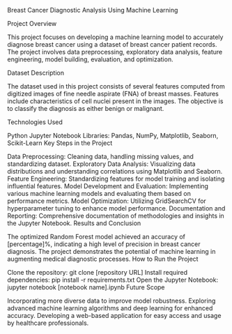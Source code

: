 Breast Cancer Diagnostic Analysis Using Machine Learning

Project Overview

This project focuses on developing a machine learning model to accurately diagnose breast cancer using a dataset of breast cancer patient records. The project involves data preprocessing, exploratory data analysis, feature engineering, model building, evaluation, and optimization.

Dataset Description

The dataset used in this project consists of several features computed from digitized images of fine needle aspirate (FNA) of breast masses. Features include characteristics of cell nuclei present in the images. The objective is to classify the diagnosis as either benign or malignant.

Technologies Used

Python
Jupyter Notebook
Libraries: Pandas, NumPy, Matplotlib, Seaborn, Scikit-Learn
Key Steps in the Project

Data Preprocessing: Cleaning data, handling missing values, and standardizing dataset.
Exploratory Data Analysis: Visualizing data distributions and understanding correlations using Matplotlib and Seaborn.
Feature Engineering: Standardizing features for model training and isolating influential features.
Model Development and Evaluation: Implementing various machine learning models and evaluating them based on performance metrics.
Model Optimization: Utilizing GridSearchCV for hyperparameter tuning to enhance model performance.
Documentation and Reporting: Comprehensive documentation of methodologies and insights in the Jupyter Notebook.
Results and Conclusion

The optimized Random Forest model achieved an accuracy of [percentage]%, indicating a high level of precision in breast cancer diagnosis.
The project demonstrates the potential of machine learning in augmenting medical diagnostic processes.
How to Run the Project

Clone the repository: git clone [repository URL]
Install required dependencies: pip install -r requirements.txt
Open the Jupyter Notebook: jupyter notebook [notebook name].ipynb
Future Scope

Incorporating more diverse data to improve model robustness.
Exploring advanced machine learning algorithms and deep learning for enhanced accuracy.
Developing a web-based application for easy access and usage by healthcare professionals.

